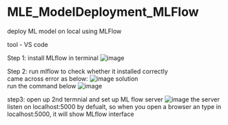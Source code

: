 # MLE_ModelDeployment_MLFlow
deploy ML model on local using MLFlow 

tool - VS code

Step 1: install MLflow in terminal
![image](https://github.com/ShawnLiu119/MLE_ModelDeployment_MLFlow/assets/43327902/eee55a78-f386-4a72-8d5b-30432cfe1c79)

Step 2: run mlflow to check whether it installed correctly <br>
came across error as below:
![image](https://github.com/ShawnLiu119/MLE_ModelDeployment_MLFlow/assets/43327902/410cffd3-68b7-4cdf-a738-5f777c2a16d8)
solution<br>
run the command below
![image](https://github.com/ShawnLiu119/MLE_ModelDeployment_MLFlow/assets/43327902/9eec7258-6675-4c17-8987-0e077e391385)


step3: open up 2nd termnial and set up ML flow server
![image](https://github.com/ShawnLiu119/MLE_ModelDeployment_MLFlow/assets/43327902/e217426f-6d96-4878-b2cc-18e72a7d4dd1)
the server listen on localhost:5000 by defualt, so when you open a browser an type in localhost:5000, it will show MLflow interface


